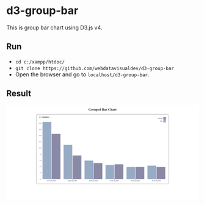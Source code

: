 # d3-group-bar
This is group bar chart using D3.js v4.

## Run
- `cd c:/xampp/htdoc/`
- `git clone https://github.com/webdatavisualdev/d3-group-bar`
- Open the browser and go to `localhost/d3-group-bar`.

## Result

![](git-images/graph.png)